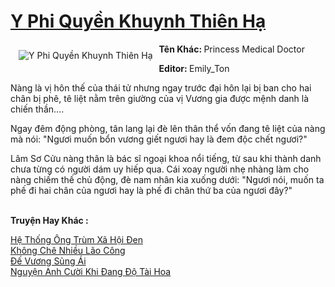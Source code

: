 <a href="https://utruyen.com/truyen/y-phi-quyen-khuynh-thien-ha/17612/" title="Y Phi Quyền Khuynh Thiên Hạ"><h1>Y Phi Quyền Khuynh Thiên Hạ</h1></a><div style="display:table"><img align="right" style="float: left; padding: 10px;" src="https://utruyen.com/images/story/200x260/y-phi-quyen-khuynh-thien-ha.jpg" alt="Y Phi Quyền Khuynh Thiên Hạ"><b>Tên Khác: </b>Princess Medical Doctor<p></p><b>Editor: </b>Emily_Ton<p></p>Nàng là vị hôn thế của thái tử nhưng ngay trước đại hôn lại bị ban cho hai chân bị phê, tê liệt nằm trên giường của vị Vương gia được mệnh danh là chiến thần....<p></p>Ngay đêm động phòng, tân lang lại đè lên thân thể vốn đang tê liệt của nàng mà nói: "Ngươi muốn bổn vương giết ngươi hay là đem độc chết ngươi?"<p></p>Lâm Sơ Cửu nàng thân là bác sĩ ngoại khoa nổi tiếng, từ sau khi thành danh chưa từng có người dám uy hiếp qua. Cái xoay người nhẹ nhàng làm cho nàng chiếm thế chủ động, đè nam nhân kia xuống dưới: "Ngươi nói, muốn ta phế đi hai chân của ngươi hay là phế đi chân thứ ba của ngươi đây?"</div><p><br><b>Truyện Hay Khác :</b></p><a href="https://utruyen.com/truyen/he-thong-ong-trum-xa-hoi-den/21688/" alt="Hệ Thống Ông Trùm Xã Hội Đen">Hệ Thống Ông Trùm Xã Hội Đen</a><br/><a href="https://github.com/quanluxury/ngontinhhot/tree/master/truyenhay/19203/" alt="Không Chê Nhiều Lão Công">Không Chê Nhiều Lão Công</a><br/><a href="https://github.com/quanluxury/ngontinhhot/tree/master/truyenhay/19180/" alt="Đế Vương Sủng Ái">Đế Vương Sủng Ái</a><br/><a href="https://github.com/quanluxury/ngontinhhot/tree/master/truyenhay/19272/" alt="Nguyện Anh Cười Khi Đang Độ Tài Hoa">Nguyện Anh Cười Khi Đang Độ Tài Hoa</a><br/>